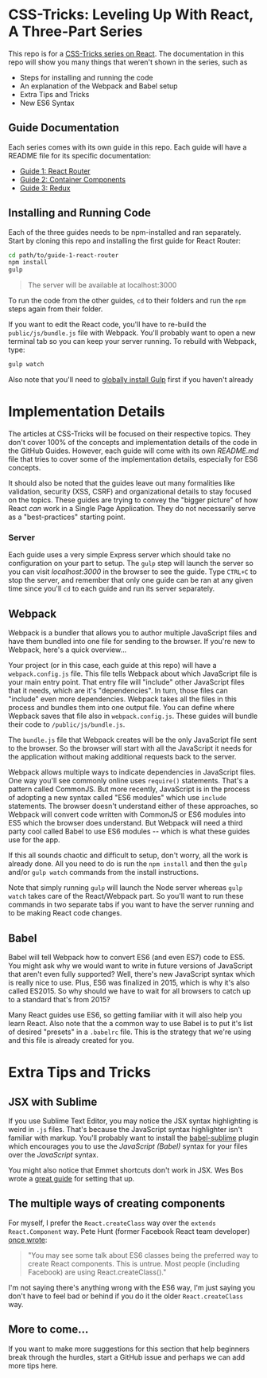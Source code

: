 # CSS-Tricks: Leveling Up With React, A Three-Part Series

This repo is for a [CSS-Tricks series on React](https://css-tricks.com/learning-react-router/). The documentation in this repo will show you many things that weren't shown in the series, such as

- Steps for installing and running the code
- An explanation of the Webpack and Babel setup
- Extra Tips and Tricks
- New ES6 Syntax

## Guide Documentation

Each series comes with its own guide in this repo. Each guide will have a README file for its specific documentation:

- [Guide 1: React Router](https://github.com/bradwestfall/CSS-Tricks-React-Series/tree/master/guide-1-react-router)
- [Guide 2: Container Components](https://github.com/bradwestfall/CSS-Tricks-React-Series/tree/master/guide-2-container-components)
- [Guide 3: Redux](https://css-tricks.com/learning-react-redux/)


## Installing and Running Code

Each of the three guides needs to be npm-installed and ran separately. Start by cloning this repo and installing the first guide for React Router:

```sh
cd path/to/guide-1-react-router
npm install
gulp
```

> The server will be available at localhost:3000

To run the code from the other guides, `cd` to their folders and run the `npm` steps again from their folder.

If you want to edit the React code, you'll have to re-build the `public/js/bundle.js` file with Webpack. You'll probably want to open a new terminal tab so you can keep your server running. To rebuild with Webpack, type:

```sh
gulp watch
```

Also note that you'll need to [globally install Gulp](https://github.com/gulpjs/gulp/blob/master/docs/getting-started.md) first if you haven't already


# Implementation Details

The articles at CSS-Tricks will be focused on their respective topics. They don't cover 100% of the concepts and implementation details of the code in the GitHub Guides. However, each guide will come with its own _README.md_ file that tries to cover some of the implementation details, especially for ES6 concepts.

It should also be noted that the guides leave out many formalities like validation, security (XSS, CSRF) and organizational details to stay focused on the topics. These guides are trying to convey the "bigger picture" of how React _can_ work in a Single Page Application. They do not necessarily serve as a "best-practices" starting point.


### Server

Each guide uses a very simple Express server which should take no configuration on your part to setup. The `gulp` step will launch the server so you can visit _localhost:3000_ in the browser to see the guide. Type `CTRL+C` to stop the server, and remember that only one guide can be ran at any given time since you'll `cd` to each guide and run its server separately.


## Webpack

Webpack is a bundler that allows you to author multiple JavaScript files and have them bundled into one file for sending to the browser. If you're new to Webpack, here's a quick overview...

Your project (or in this case, each guide at this repo) will have a `webpack.config.js` file. This file tells Webpack about which JavaScript file is your main entry point. That entry file will "include" other JavaScript files that it needs, which are it's "dependencies". In turn, those files can "include" even more dependencies. Webpack takes all the files in this process and bundles them into one output file. You can define where Wepback saves that file also in `webpack.config.js`. These guides will bundle their code to `/public/js/bundle.js`.

The `bundle.js` file that Webpack creates will be the only JavaScript file sent to the browser. So the browser will start with all the JavaScript it needs for the application without making additional requests back to the server.

Webpack allows multiple ways to indicate dependencies in JavaScript files. One way you'll see commonly online uses `require()` statements. That's a pattern called CommonJS. But more recently, JavaScript is in the process of adopting a new syntax called "ES6 modules" which use `include` statements. The browser doesn't understand either of these approaches, so Webpack will convert code written with CommonJS or ES6 modules into ES5 which the browser does understand. But Webpack will need a third party cool called Babel to use ES6 modules -- which is what these guides use for the app.

If this all sounds chaotic and difficult to setup, don't worry, all the work is already done. All you need to do is run the `npm install` and then the `gulp` and/or `gulp watch` commands from the install instructions.

Note that simply running `gulp` will launch the Node server whereas `gulp watch` takes care of the React/Webpack part. So you'll want to run these commands in two separate tabs if you want to have the server running and to be making React code changes.


## Babel

Babel will tell Webpack how to convert ES6 (and even ES7) code to ES5. You might ask why we would want to write in future versions of JavaScript that aren't even fully supported? Well, there's new JavaScript syntax which is really nice to use. Plus, ES6 was finalized in 2015, which is why it's also called ES2015. So why should we have to wait for all browsers to catch up to a standard that's from 2015?

Many React guides use ES6, so getting familiar with it will also help you learn React. Also note that the a common way to use Babel is to put it's list of desired "presets" in a `.babelrc` file. This is the strategy that we're using and this file is already created for you.


# Extra Tips and Tricks

## JSX with Sublime

If you use Sublime Text Editor, you may notice the JSX syntax highlighting is weird in `.js` files. That's because the JavaScript syntax highlighter isn't familiar with markup. You'll probably want to install the [babel-sublime](https://github.com/babel/babel-sublime) plugin which encourages you to use the _JavaScript (Babel)_ syntax for your files over the _JavaScript_ syntax.

You might also notice that Emmet shortcuts don't work in JSX. Wes Bos wrote a [great guide](http://wesbos.com/emmet-react-jsx-sublime/) for setting that up.


## The multiple ways of creating components

For myself, I prefer the `React.createClass` way over the `extends React.Component` way. Pete Hunt (former Facebook React team developer) [once wrote](https://github.com/petehunt/react-howto#learning-es6):

> "You may see some talk about ES6 classes being the preferred way to create React components. This is untrue. Most people (including Facebook) are using React.createClass()."

I'm not saying there's anything wrong with the ES6 way, I'm just saying you don't have to feel bad or behind if you do it the older `React.createClass` way.


## More to come...

If you want to make more suggestions for this section that help beginners break through the hurdles, start a GitHub issue and perhaps we can add more tips here.
